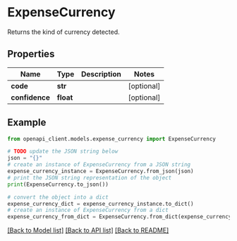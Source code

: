 # ExpenseCurrency

Returns the kind of currency detected.

## Properties

Name | Type | Description | Notes
------------ | ------------- | ------------- | -------------
**code** | **str** |  | [optional] 
**confidence** | **float** |  | [optional] 

## Example

```python
from openapi_client.models.expense_currency import ExpenseCurrency

# TODO update the JSON string below
json = "{}"
# create an instance of ExpenseCurrency from a JSON string
expense_currency_instance = ExpenseCurrency.from_json(json)
# print the JSON string representation of the object
print(ExpenseCurrency.to_json())

# convert the object into a dict
expense_currency_dict = expense_currency_instance.to_dict()
# create an instance of ExpenseCurrency from a dict
expense_currency_from_dict = ExpenseCurrency.from_dict(expense_currency_dict)
```
[[Back to Model list]](../README.md#documentation-for-models) [[Back to API list]](../README.md#documentation-for-api-endpoints) [[Back to README]](../README.md)


